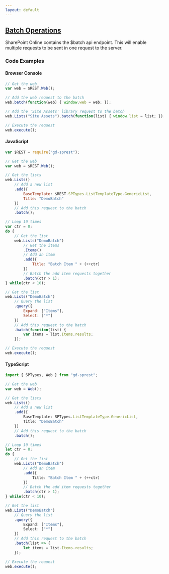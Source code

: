 ```yaml
---
layout: default
---
```


## [Batch Operations](https://docs.microsoft.com/en-us/sharepoint/dev/sp-add-ins/make-batch-requests-with-the-rest-apis)

SharePoint Online contains the $batch api endpoint. This will enable multiple requests to be sent in one request to the server.

### Code Examples

#### Browser Console

```js
// Get the web
var web = $REST.Web();

// Add the web request to the batch
web.batch(function(web) { window.web = web; });

// Add the 'Site Assets' library request to the batch
web.Lists("Site Assets").batch(function(list) { window.list = list; });

// Execute the request
web.execute();
```

#### JavaScript

```js
var $REST = require("gd-sprest");

// Get the web
var web = $REST.Web();

// Get the lists
web.Lists()
    // Add a new list
    .add({
        BaseTemplate: $REST.SPTypes.ListTemplateType.GenericList,
        Title: "DemoBatch"
    })
    // Add this request to the batch
    .batch();

// Loop 10 times
var ctr = 0;
do {
    // Get the list
    web.Lists("DemoBatch")
        // Get the items
        .Items()
        // Add an item
        .add({
            Title: "Batch Item " + (++ctr)
        })
        // Batch the add item requests together
        .batch(ctr > 1);
} while(ctr < 10);

// Get the list
web.Lists("DemoBatch")
    // Query the list
    .query({
        Expand: ["Items"],
        Select: ["*"]
    })
    // Add this request to the batch
    .batch(function(list) {
        var items = list.Items.results;
    });

// Execute the request
web.execute();
```

#### TypeScript

```ts
import { SPTypes, Web } from "gd-sprest";

// Get the web
var web = Web();

// Get the lists
web.Lists()
    // Add a new list
    .add({
        BaseTemplate: SPTypes.ListTemplateType.GenericList,
        Title: "DemoBatch"
    })
    // Add this request to the batch
    .batch();

// Loop 10 times
let ctr = 0;
do {
    // Get the list
    web.Lists("DemoBatch")
        // Add an item
        .add({
            Title: "Batch Item " + (++ctr)
        })
        // Batch the add item requests together
        .batch(ctr > 1);
} while(ctr < 10);

// Get the list
web.Lists("DemoBatch")
    // Query the list
    .query({
        Expand: ["Items"],
        Select: ["*"]
    })
    // Add this request to the batch
    .batch(list => {
        let items = list.Items.results;
    });

// Execute the request
web.execute();
```
